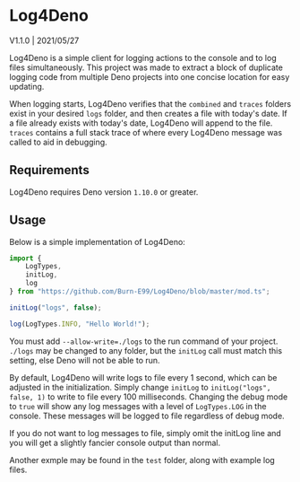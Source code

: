 # Log4Deno
V1.1.0 | 2021/05/27

Log4Deno is a simple client for logging actions to the console and to log files simultaneously.  This project was made to extract a block of duplicate logging code from multiple Deno projects into one concise location for easy updating.

When logging starts, Log4Deno verifies that the `combined` and `traces` folders exist in your desired `logs` folder, and then creates a file with today's date.  If a file already exists with today's date, Log4Deno will append to the file.  `traces` contains a full stack trace of where every Log4Deno message was called to aid in debugging.

## Requirements
Log4Deno requires Deno version `1.10.0` or greater.

## Usage
Below is a simple implementation of Log4Deno:

```ts
import {
	LogTypes,
	initLog,
	log
} from "https://github.com/Burn-E99/Log4Deno/blob/master/mod.ts";

initLog("logs", false);

log(LogTypes.INFO, "Hello World!");
```

You must add `--allow-write=./logs` to the run command of your project.  `./logs` may be changed to any folder, but the `initLog` call must match this setting, else Deno will not be able to run.

By default, Log4Deno will write logs to file every 1 second, which can be adjusted in the initialization.  Simply change `initLog` to `initLog("logs", false, 1)` to write to file every 100 milliseconds.  Changing the debug mode to `true` will show any log messages with a level of `LogTypes.LOG` in the console.  These messages will be logged to file regardless of debug mode.

If you do not want to log messages to file, simply omit the initLog line and you will get a slightly fancier console output than normal.

Another exmple may be found in the `test` folder, along with example log files.
